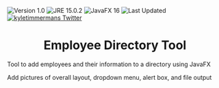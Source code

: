 ![Version 1.0](https://img.shields.io/badge/version-v1.0-orange.svg)
![JRE 15.0.2](https://img.shields.io/badge/JRE-15.0.2-9f5f14.svg)
![JavaFX 16](https://img.shields.io/badge/JavaFX-16-a13cc9.svg)
![Last Updated](https://img.shields.io/github/last-commit/kyletimmermans/employee-directory-tool?color=success)
[![kyletimmermans Twitter](http://img.shields.io/twitter/url/http/shields.io.svg?style=social&label=Follow)](https://twitter.com/kyletimmermans)

# <div align="center">Employee Directory Tool</div>

Tool to add employees and their information to a directory using JavaFX 

<div>Add pictures of overall layout, dropdown menu, alert box, and file output</div>
